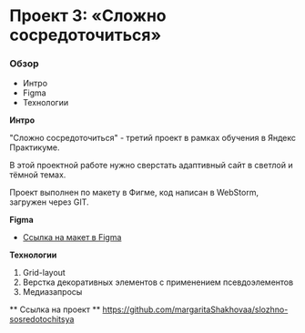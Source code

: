 # Проект 3: «Сложно сосредоточиться»

### Обзор
* Интро
* Figma
* Технологии

**Интро**

"Сложно сосредоточиться" - третий проект в рамках обучения в Яндекс Практикуме.

В этой проектной работе нужно сверстать адаптивный сайт в светлой и тёмной темах.

Проект выполнен по макету в Фигме, код написан в WebStorm, загружен через GIT.

**Figma**

* [Ссылка на макет в Figma](https://www.figma.com/file/lCqDbWjgllgJtb2hmCqfyX/%236-Сложно-сосредоточиться?type=design&node-id=0-1&t=APAUXUcSQ3Pijp4O-0)

**Технологии**

1. Grid-layout 
2. Верстка декоративных элементов с применением псевдоэлементов
3. Медиазапросы

** Ссылка на проект **
https://github.com/margaritaShakhovaa/slozhno-sosredotochitsya